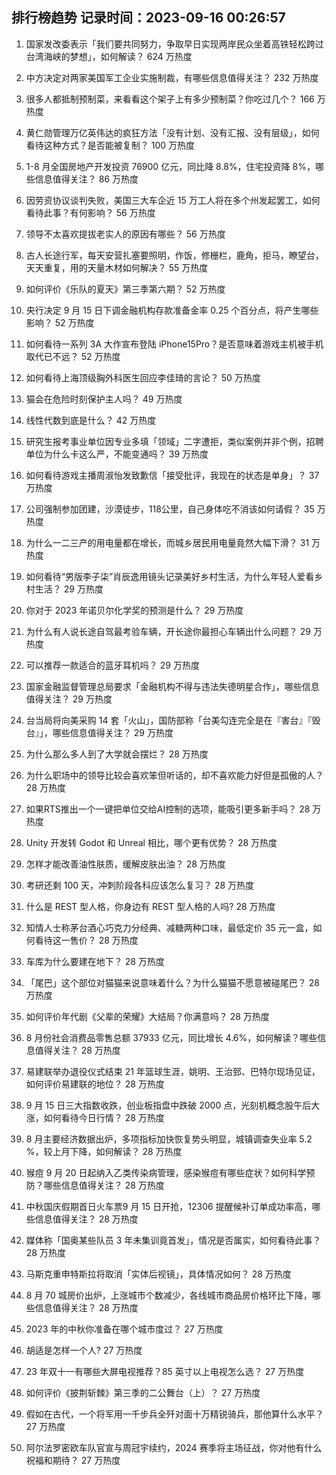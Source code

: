 
## 排行榜趋势 记录时间：2023-09-16 00:26:57
  
  1. 国家发改委表示「我们要共同努力，争取早日实现两岸民众坐着高铁轻松跨过台湾海峡的梦想」，如何解读？ 624 万热度
    
  2. 中方决定对两家美国军工企业实施制裁，有哪些信息值得关注？ 232 万热度
    
  3. 很多人都抵制预制菜，来看看这个架子上有多少预制菜？你吃过几个？ 166 万热度
    
  4. 黄仁勋管理万亿英伟达的疯狂方法「没有计划、没有汇报、没有层级」，如何看待这种方式？是否能被复制？ 100 万热度
    
  5. 1-8 月全国房地产开发投资 76900 亿元，同比降 8.8%，住宅投资降 8%，哪些信息值得关注？ 86 万热度
    
  6. 因劳资协议谈判失败，美国三大车企近 15 万工人将在多个州发起罢工，如何看待此事？有何影响？ 56 万热度
    
  7. 领导不太喜欢提拔老实人的原因有哪些？ 56 万热度
    
  8. 古人长途行军，每天安营扎塞要照明，作饭，修栅栏，鹿角，拒马，瞭望台，天天重复，用的天量木材如何解决？ 55 万热度
    
  9. 如何评价《乐队的夏天》第三季第六期？ 52 万热度
    
  10. 央行决定 9 月 15 日下调金融机构存款准备金率 0.25 个百分点，将产生哪些影响？ 52 万热度
    
  11. 如何看待一系列 3A 大作宣布登陆 iPhone15Pro？是否意味着游戏主机被手机取代已不远？ 52 万热度
    
  12. 如何看待上海顶级胸外科医生回应李佳琦的言论？ 50 万热度
    
  13. 猫会在危险时刻保护主人吗？ 49 万热度
    
  14. 线性代数到底是什么？ 42 万热度
    
  15. 研究生报考事业单位因专业多填「领域」二字遭拒，类似案例并非个例，招聘单位为什么卡这么严，不能变通吗？ 39 万热度
    
  16. 如何看待游戏主播周淑怡发致歉信「接受批评，我现在的状态是单身」？ 37 万热度
    
  17. 公司强制参加团建，沙漠徒步，118公里，自己身体吃不消该如何请假？ 35 万热度
    
  18. 为什么一二三产的用电量都在增长，而城乡居民用电量竟然大幅下滑？ 31 万热度
    
  19. 如何看待“男版李子柒”肖辰逸用镜头记录美好乡村生活，为什么年轻人爱看乡村生活？ 29 万热度
    
  20. 你对于 2023 年诺贝尔化学奖的预测是什么？ 29 万热度
    
  21. 为什么有人说长途自驾最考验车辆，开长途你最担心车辆出什么问题？ 29 万热度
    
  22. 可以推荐一款适合的蓝牙耳机吗？ 29 万热度
    
  23. 国家金融监督管理总局要求「金融机构不得与违法失德明星合作」，哪些信息值得关注？ 29 万热度
    
  24. 台当局将向美采购 14 套「火山」，国防部称「台美勾连完全是在『害台』『毁台』」，哪些信息值得关注？ 29 万热度
    
  25. 为什么那么多人到了大学就会摆烂？ 28 万热度
    
  26. 为什么职场中的领导比较会喜欢笨但听话的，却不喜欢能力好但是孤傲的人？ 28 万热度
    
  27. 如果RTS推出一个一键把单位交给AI控制的选项，能吸引更多新手吗？ 28 万热度
    
  28. Unity 开发转 Godot 和 Unreal 相比，哪个更有优势？ 28 万热度
    
  29. 怎样才能改善油性肤质，缓解皮肤出油？ 28 万热度
    
  30. 考研还剩 100 天，冲刺阶段各科应该怎么复习？ 28 万热度
    
  31. 什么是 REST 型人格，你身边有 REST 型人格的人吗? 28 万热度
    
  32. 知情人士称茅台酒心巧克力分经典、减糖两种口味，最低定价 35 元一盒，如何看待这一售价？ 28 万热度
    
  33. 车库为什么要建在地下？ 28 万热度
    
  34. 「尾巴」这个部位对猫猫来说意味着什么？为什么猫猫不愿意被碰尾巴？ 28 万热度
    
  35. 如何评价年代剧《父辈的荣耀》大结局？你满意吗？ 28 万热度
    
  36. 8 月份社会消费品零售总额 37933 亿元，同比增长 4.6%，如何解读？哪些信息值得关注？ 28 万热度
    
  37. 易建联举办退役仪式结束 21 年篮球生涯，姚明、王治郅、巴特尔现场见证，如何评价易建联的地位？ 28 万热度
    
  38. 9 月 15 日三大指数收跌，创业板指盘中跌破 2000 点，光刻机概念股午后大涨，如何看待今日行情？ 28 万热度
    
  39. 8 月主要经济数据出炉，多项指标加快恢复势头明显，城镇调查失业率 5.2 %，较上月下降，如何解读？ 28 万热度
    
  40. 猴痘 9 月 20 日起纳入乙类传染病管理，感染猴痘有哪些症状？如何科学预防？哪些信息值得关注？ 28 万热度
    
  41. 中秋国庆假期首日火车票9 月 15 日开抢，12306 提醒候补订单成功率高，哪些信息值得关注？ 28 万热度
    
  42. 媒体称「国奥某些队员 3 年未集训竟首发」，情况是否属实，如何看待此事？ 28 万热度
    
  43. 马斯克重申特斯拉将取消「实体后视镜」，具体情况如何？ 28 万热度
    
  44. 8 月 70 城房价出炉，上涨城市个数减少，各线城市商品房价格环比下降，哪些信息值得关注？ 28 万热度
    
  45. 2023 年的中秋你准备在哪个城市度过？ 27 万热度
    
  46. 胡适是怎样一个人? 27 万热度
    
  47. 23 年双十一有哪些大屏电视推荐？85 英寸以上电视怎么选？ 27 万热度
    
  48. 如何评价《披荆斩棘》第三季的二公舞台（上）？ 27 万热度
    
  49. 假如在古代，一个将军用一千步兵全歼对面十万精锐骑兵，那他算什么水平？ 27 万热度
    
  50. 阿尔法罗密欧车队官宣与周冠宇续约，2024 赛季将主场征战，你对他有什么祝福和期待？ 27 万热度
    
